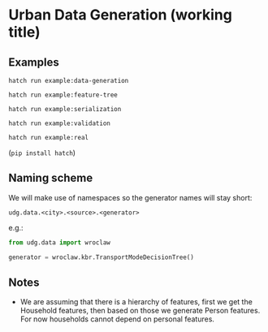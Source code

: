 # Urban Data Generation (working title)

## Examples

```
hatch run example:data-generation
```

```
hatch run example:feature-tree
```

```
hatch run example:serialization
```

```
hatch run example:validation
```

```
hatch run example:real
```

(`pip install hatch`)

## Naming scheme

We will make use of namespaces so the generator names will stay short:

```
udg.data.<city>.<source>.<generator>
```

e.g.:

```python
from udg.data import wroclaw

generator = wroclaw.kbr.TransportModeDecisionTree()
```

## Notes

* We are assuming that there is a hierarchy of features, first we get the Household
  features, then based on those we generate Person features. For now households cannot
  depend on personal features.
